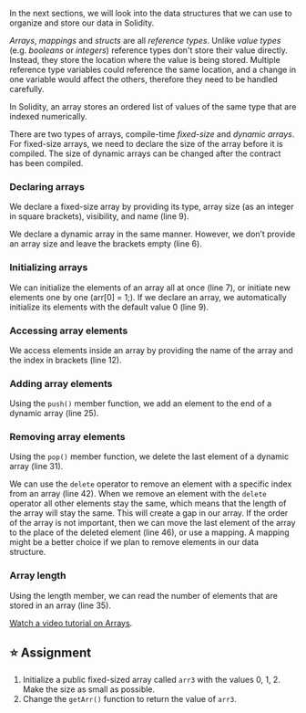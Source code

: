 In the next sections, we will look into the data structures that we can use to organize and store our data in Solidity.

_Arrays_, _mappings_ and _structs_ are all _reference types_. Unlike _value types_ (e.g. _booleans_ or _integers_) reference types don't store their value directly. Instead, they store the location where the value is being stored. Multiple reference type variables could reference the same location, and a change in one variable would affect the others, therefore they need to be handled carefully.

In Solidity, an array stores an ordered list of values of the same type that are indexed numerically.

There are two types of arrays, compile-time _fixed-size_ and _dynamic arrays_. For fixed-size arrays, we need to declare the size of the array before it is compiled. The size of dynamic arrays can be changed after the contract has been compiled.

### Declaring arrays

We declare a fixed-size array by providing its type, array size (as an integer in square brackets), visibility, and name (line 9).

We declare a dynamic array in the same manner. However, we don’t provide an array size and leave the brackets empty (line 6).

### Initializing arrays

We can initialize the elements of an array all at once (line 7), or initiate new elements one by one (arr[0] = 1;). If we declare an array, we automatically initialize its elements with the default value 0 (line 9).

### Accessing array elements

We access elements inside an array by providing the name of the array and the index in brackets (line 12).

### Adding array elements

Using the `push()` member function, we add an element to the end of a dynamic array (line 25).

### Removing array elements

Using the `pop()` member function, we delete the last element of a dynamic array (line 31).

We can use the `delete` operator to remove an element with a specific index from an array (line 42).
When we remove an element with the `delete` operator all other elements stay the same, which means that the length of the array will stay the same. This will create a gap in our array.
If the order of the array is not important, then we can move the last element of the array to the place of the deleted element (line 46), or use a mapping. A mapping might be a better choice if we plan to remove elements in our data structure.

### Array length

Using the length member, we can read the number of elements that are stored in an array (line 35).

<a href="https://www.youtube.com/watch?v=vTxxCbwMPwo" target="_blank">Watch a video tutorial on Arrays</a>.

## ⭐️ Assignment

1. Initialize a public fixed-sized array called `arr3` with the values 0, 1, 2. Make the size as small as possible.
2. Change the `getArr()` function to return the value of `arr3`.